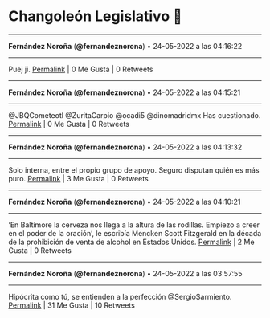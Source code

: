 # Changoleón Legislativo 🙈
*****
**Fernández Noroña** (**@fernandeznorona**) • 24-05-2022 a las 04:16:22
*****
Puej ji.
[Permalink](https://twitter.com/fernandeznorona/status/1529073819771555840) | 0 Me Gusta | 0 Retweets
*****
**Fernández Noroña** (**@fernandeznorona**) • 24-05-2022 a las 04:15:21
*****
@JBQCometeotl @ZuritaCarpio @ocadi5 @dinomadridmx Has cuestionado.
[Permalink](https://twitter.com/fernandeznorona/status/1529073564657143808) | 0 Me Gusta | 0 Retweets
*****
**Fernández Noroña** (**@fernandeznorona**) • 24-05-2022 a las 04:13:32
*****
Solo interna, entre el propio grupo de apoyo. Seguro disputan quién es más puro.
[Permalink](https://twitter.com/fernandeznorona/status/1529073106857316353) | 3 Me Gusta | 0 Retweets
*****
**Fernández Noroña** (**@fernandeznorona**) • 24-05-2022 a las 04:10:21
*****
‘En Baltimore la cerveza nos llega a la altura de las rodillas. Empiezo a creer en el poder de la oración’, le escribía Mencken Scott Fitzgerald en la década de la prohibición de venta de alcohol en Estados Unidos.
[Permalink](https://twitter.com/fernandeznorona/status/1529072308760915968) | 2 Me Gusta | 0 Retweets
*****
**Fernández Noroña** (**@fernandeznorona**) • 24-05-2022 a las 03:57:55
*****
Hipócrita como tú, se entienden a la perfección @SergioSarmiento.
[Permalink](https://twitter.com/fernandeznorona/status/1529069176903507969) | 31 Me Gusta | 10 Retweets